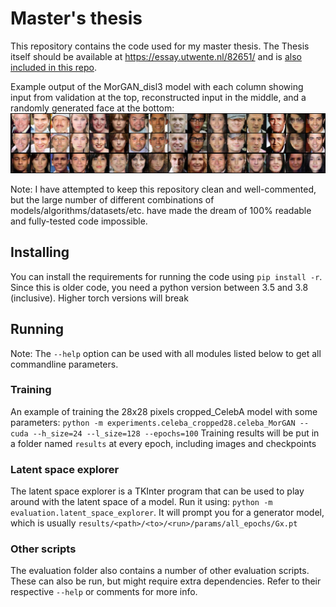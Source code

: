 # Master's thesis
This repository contains the code used for my master thesis. 
The Thesis itself should be available at https://essay.utwente.nl/82651/ and is [also included in this repo](Master_Thesis_Final.pdf).

Example output of the MorGAN_disl3 model with each column showing input from validation at the top, 
reconstructed input in the middle, and a randomly generated face at the bottom:
![Her should be an image](MorGANp_disl3.png)

Note: I have attempted to keep this repository clean and well-commented, but the large number of different combinations of models/algorithms/datasets/etc. have made the dream of 100% readable and fully-tested code impossible.

## Installing
You can install the requirements for running the code using `pip install -r`. Since this is older code, you need a python version between 3.5 and 3.8 (inclusive). 
Higher torch versions will break

## Running
Note: The `--help` option can be used with all modules listed below to get all commandline parameters.

### Training
An example of training the 28x28 pixels cropped_CelebA model with some parameters:
`python -m experiments.celeba_cropped28.celeba_MorGAN --cuda --h_size=24 --l_size=128 --epochs=100`
Training results will be put in a folder named `results` at every epoch, including images and checkpoints

### Latent space explorer
The latent space explorer is a TKInter program that can be used to play around with the latent space of a model.
Run it using: `python -m evaluation.latent_space_explorer`.
It will prompt you for a generator model, which is usually `results/<path>/<to>/<run>/params/all_epochs/Gx.pt`

### Other scripts
The evaluation folder also contains a number of other evaluation scripts. 
These can also be run, but might require extra dependencies. 
Refer to their respective `--help` or comments for more info.
